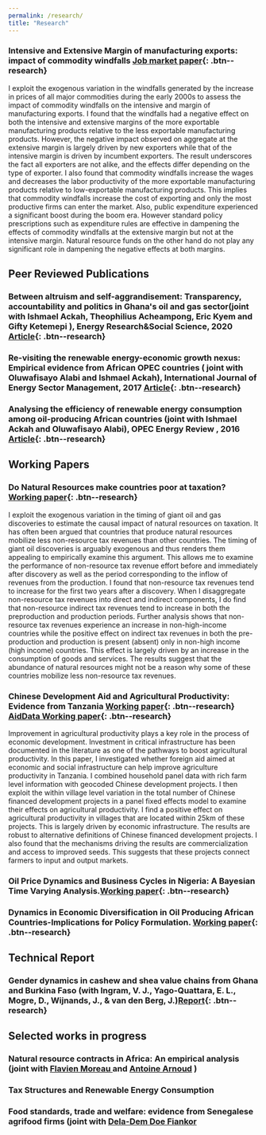 ```yaml
---
permalink: /research/
title: "Research"
---
```


### Intensive and Extensive Margin of manufacturing exports: impact of commodity windfalls [Job market paper](http://papers.abrahamlartey.com/Abraham_Lartey_JMP.pdf){: .btn--research} 

I exploit the exogenous variation in the windfalls generated by the increase in prices of all major commodities during the early 2000s to assess the impact of commodity windfalls on the intensive and margin of manufacturing exports. I found that the windfalls had a negative effect on both the intensive and extensive margins of the more exportable manufacturing products relative to the less exportable manufacturing products. However, the negative impact observed on aggregate at the extensive margin is largely driven by new exporters while that of the intensive margin is driven by incumbent exporters. The result underscores the fact all exporters are not alike, and the effects differ depending on the type of exporter. I also found that commodity windfalls increase the wages and decreases the labor productivity of the more exportable manufacturing products relative to low-exportable manufacturing products. This implies that commodity windfalls increase the cost of exporting and only the most productive firms can enter the market. Also, public expenditure experienced a significant boost during the boom era. However standard policy prescriptions such as expenditure rules are effective in dampening the effects of commodity windfalls at the extensive margin but not at the intensive margin. Natural resource funds on the other hand do not play any significant role in dampening the negative effects at both margins.

## Peer Reviewed Publications
### Between altruism and self-aggrandisement: Transparency, accountability and politics in Ghana's oil and gas sector(joint with  Ishmael Ackah, Theophilius Acheampong, Eric Kyem and Gifty Ketemepi ), Energy Research&Social Science, 2020 [Article](https://www.sciencedirect.com/science/article/abs/pii/S2214629620301134){: .btn--research}

### Re-visiting the renewable energy-economic growth nexus: Empirical evidence from African OPEC countries ( joint with  Oluwafisayo Alabi and Ishmael Ackah), International Journal of Energy Sector Management, 2017 [Article](https://www.emerald.com/insight/content/doi/10.1108/IJESM-07-2016-0002/full/html){: .btn--research}

### Analysing the efficiency of renewable energy consumption among oil-producing African countries (joint with  Ishmael Ackah  and Oluwafisayo Alabi), OPEC Energy Review , 2016 [Article](https://onlinelibrary.wiley.com/doi/abs/10.1111/opec.12081){: .btn--research}

## Working Papers
### Do Natural Resources make countries poor at taxation? [Working paper](http://papers.abrahamlartey.com/Abraham_Lartey_oilgastax.pdf){: .btn--research} 
I exploit the exogenous variation in the timing of giant oil and gas discoveries to estimate the causal impact of natural resources on taxation. It has often been argued that countries that produce natural resources mobilize less non-resource tax revenues than other countries. The timing of giant oil discoveries is arguably exogenous and thus renders them appealing to empirically examine this argument. This allows me to examine the performance of non-resource tax revenue effort before and immediately after discovery as well as the period corresponding to the inflow of revenues from the production. I found that non-resource tax revenues tend to increase for the first two years after a discovery. When I disaggregate non-resource tax revenues into direct and indirect components, I do find that non-resource indirect tax revenues tend to increase in both the preproduction and production periods. Further analysis shows that non-resource tax revenues experience an increase in non-high-income countries while the positive effect on indirect tax revenues in both the pre-production and production is present (absent) only in non-high income (high income) countries. This effect is largely driven by an increase in the consumption of goods and services. The results suggest that the abundance of natural resources might not be a reason why some of these countries mobilize less non-resource tax revenues.


### Chinese Development Aid and Agricultural Productivity: Evidence from Tanzania  [Working paper](http://papers.abrahamlartey.com/Abraham_Lartey_ChinaAgric.pdf){: .btn--research} [AidData Working paper](https://www.aiddata.org/publications/chinese-development-aid-and-agricultural-productivity-evidence-from-tanzania){: .btn--research} 
Improvement in agricultural productivity plays a key role in the process of economic development. Investment in critical infrastructure has been documented in the literature as one of the pathways to boost agricultural productivity. In this paper, I investigated whether foreign aid aimed at economic and social infrastructure can help improve agriculture productivity in Tanzania. I combined household panel data with rich farm level information with geocoded Chinese development projects. I then exploit the within village level variation in the total number of Chinese financed development projects in a panel fixed effects model to examine their effects on agricultural productivity. I find a positive effect on agricultural productivity in villages that are located within 25km of these projects. This is largely driven by economic infrastructure. The results are robust to alternative definitions of Chinese financed development projects. I also found that the mechanisms driving the results are commercialization and access to improved seeds. This suggests that these projects connect farmers to input and output markets.

### Oil Price Dynamics and Business Cycles in Nigeria: A Bayesian Time Varying Analysis.[Working paper](https://papers.ssrn.com/sol3/papers.cfm?abstract_id=3272841){: .btn--research}

### Dynamics in Economic Diversification in Oil Producing African Countries-Implications for Policy Formulation. [Working paper](https://papers.ssrn.com/sol3/papers.cfm?abstract_id=3129696){: .btn--research}

## Technical Report
### Gender dynamics in cashew and shea value chains from Ghana and Burkina Faso (with Ingram, V. J., Yago-Quattara, E. L., Mogre, D., Wijnands, J., & van den Berg, J.)[Report](https://library.wur.nl/WebQuery/wurpubs/495499){: .btn--research}

## Selected works in progress
### Natural resource contracts in Africa: An empirical analysis (joint with [Flavien Moreau ](https://www.flavienmoreau.com/) and [Antoine Arnoud](https://antoinearnoud.github.io/) )

### Tax Structures and Renewable Energy Consumption 
### Food standards, trade and welfare: evidence from Senegalese agrifood firms (joint with [Dela-Dem Doe Fiankor](https://www.uni-goettingen.de/de/560859.html)

